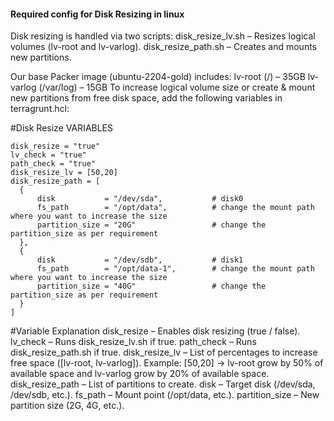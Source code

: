 #### Required config for Disk Resizing in linux
Disk resizing is handled via two scripts:
disk_resize_lv.sh – Resizes logical volumes (lv-root and lv-varlog).
disk_resize_path.sh – Creates and mounts new partitions.

Our base Packer image (ubuntu-2204-gold) includes:
lv-root (/) – 35GB
lv-varlog (/var/log) – 15GB
To increase logical volume size or create & mount new partitions from free disk space, add the following variables in terragrunt.hcl:

#Disk Resize VARIABLES
```
disk_resize = "true"
lv_check = "true"
path_check = "true"
disk_resize_lv = [50,20]
disk_resize_path = [
  {
      disk           = "/dev/sda",           # disk0
      fs_path        = "/opt/data",          # change the mount path where you want to increase the size
      partition_size = "20G"                 # change the partition_size as per requirement
  },
  {
      disk           = "/dev/sdb",           # disk1 
      fs_path        = "/opt/data-1",        # change the mount path where you want to increase the size
      partition_size = "40G"                 # change the partition_size as per requirement
  }
]
```

#Variable Explanation
disk_resize – Enables disk resizing (true / false).
lv_check – Runs disk_resize_lv.sh if true.
path_check – Runs disk_resize_path.sh if true.
disk_resize_lv – List of percentages to increase free space ([lv-root, lv-varlog]).
Example: [50,20] → lv-root grow by 50% of available space and lv-varlog grow by 20% of available space.
disk_resize_path – List of partitions to create.
disk – Target disk (/dev/sda, /dev/sdb, etc.).
fs_path – Mount point (/opt/data, etc.).
partition_size – New partition size (2G, 4G, etc.).
